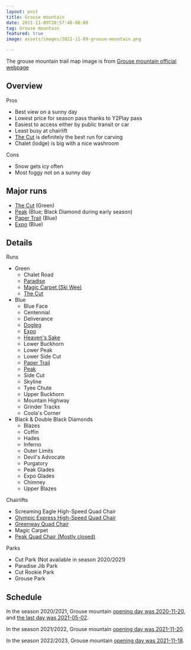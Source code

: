 ```yaml
---
layout: post
title: Grouse mountain
date: 2021-11-09T20:57:48-08:00
tag: Grouse mountain
featured: true
image: assets/images/2021-11-09-grouse-mountain.png

---
```


The grouse mountain trail map image is from [Grouse mountain official webpage](https://www.grousemountain.com/mountain-map/winter)

## Overview

Pros

* Best view on a sunny day
* Lowest price for season pass thanks to Y2Play pass
* Easiest to access either by public transit or car
* Least busy at chairlift
* [The Cut](/grouse/the-cut/) is definitely the best run for carving
* Chalet (lodge) is big with a nice washroom

Cons

* Snow gets icy often
* Most foggy not on a sunny day

## Major runs

* [The Cut](/grouse/the-cut/) (Green)
* [Peak](/grouse/peak/) (Blue; Black Diamond during early season)
* [Paper Trail](/paper-trail/) (Blue)
* [Expo](/grouse/expo/) (Blue)

## Details

Runs

* Green
    * Chalet Road
    * [Paradise](/grouse/paradise/)
    * [Magic Carpet (Ski Wee)](/magic-carpet/)
    * [The Cut](/grouse/the-cut/)
* Blue
    * Blue Face
    * Centennial
    * Deliverance
    * [Dogleg](/dogleg/)
    * [Expo](/grouse/expo/)
    * [Heaven's Sake](/heavens-sake/)
    * Lower Buckhorn
    * Lower Peak
    * Lower Side Cut
    * [Paper Trail](/paper-trail/)
    * [Peak](/grouse/peak/)
    * Side Cut
    * Skyline
    * Tyee Chute
    * Upper Buckhorn
    * Mountain Highway
    * Grinder Tracks
    * Coola's Corner
* Black & Double Black Diamonds
    * Blazes
    * Coffin
    * Hades
    * Inferno
    * Outer Limits
    * Devil's Advocate
    * Purgatory
    * Peak Glades
    * Expo Glades
    * Chimney
    * Upper Blazes


Chairlifts

* Screaming Eagle High-Speed Quad Chair
* [Olympic Express High-Speed Quad Chair](/grouse/olympic-express/)
* [Greenway Quad Chair](/grouse/greenway-chair/)
* Magic Carpet
* [Peak Quad Chair (Mostly closed)](/grouse/peak-chair/)

Parks

* Cut Park (Not available in season 2020/2021)
* Paradise Jib Park
* Cut Rookie Park
* Grouse Park

## Schedule

In the season 2020/2021, Grouse mountain [opening day was 2020-11-20](https://twitter.com/grousemountain/status/1329919937218043907), and [the last day was 2021-05-02](https://twitter.com/grousemountain/status/1387803233704415238).

In the season 2021/2022, Grouse mountain [opening day was 2021-11-20](https://twitter.com/grousemountain/status/1462143994230497280).

In the season 2022/2023, Grouse mountain [opening day was 2021-11-18](https://twitter.com/grousemountain/status/1593372533826670592).
